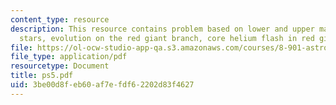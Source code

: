 ```yaml
---
content_type: resource
description: This resource contains problem based on lower and upper main sequence
  stars, evolution on the red giant branch, core helium flash in red giants.
file: https://ol-ocw-studio-app-qa.s3.amazonaws.com/courses/8-901-astrophysics-i-spring-2006/3be00d8feb60af7efdf62202d83f4627_ps5.pdf
file_type: application/pdf
resourcetype: Document
title: ps5.pdf
uid: 3be00d8f-eb60-af7e-fdf6-2202d83f4627
---
```


